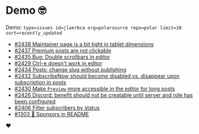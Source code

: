 # Demo 🤓

Demo: `type=issues id=jlaerbca org=polarsource repo=polar limit=10 sort=recently_updated`

<!-- POLAR type=issues id=jlaerbca org=polarsource repo=polar limit=10 sort=recently_updated -->

* [#2438 Maintainer page is a bit tight in tablet dimensions](https://github.com/polarsource/polar/issues/2438)
* [#2437 Premium posts are not clickable](https://github.com/polarsource/polar/issues/2437)
* [#2435 Bug: Double scrollbars in editor](https://github.com/polarsource/polar/issues/2435)
* [#2429 Ctrl-e doesn't work in editor](https://github.com/polarsource/polar/issues/2429)
* [#2434 Posts: change slug without publishing ](https://github.com/polarsource/polar/issues/2434)
* [#2432 SubscribeNow should become disabled vs. disappear upon subscription in posts](https://github.com/polarsource/polar/issues/2432)
* [#2430 Make `Preview` more accessible in the editor for long posts](https://github.com/polarsource/polar/issues/2430)
* [#2426 Discord: benefit should not be creatable until server and role has been configured](https://github.com/polarsource/polar/issues/2426)
* [#2406 Filter subscribers by status](https://github.com/polarsource/polar/issues/2406)
* [#1303 🔋 Sponsors in README](https://github.com/polarsource/polar/issues/1303)

<!-- POLAR-END id=jlaerbca -->

❤️